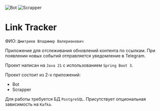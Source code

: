![Bot](https://github.com/vdmhunter/java-course-2024/actions/workflows/bot.yml/badge.svg)
![Scrapper](https://github.com/vdmhunter/java-course-2024/actions/workflows/scrapper.yml/badge.svg)

# Link Tracker

ФИО: `Дмитриев Владимир Валерианович`

Приложение для отслеживания обновлений контента по ссылкам.
При появлении новых событий отправляется уведомление в Telegram.

Проект написан на `Java 21` с использованием `Spring Boot 3`.

Проект состоит из 2-х приложений:
* Bot
* Scrapper

Для работы требуется БД `PostgreSQL`. Присутствует опциональная зависимость на `Kafka`.
